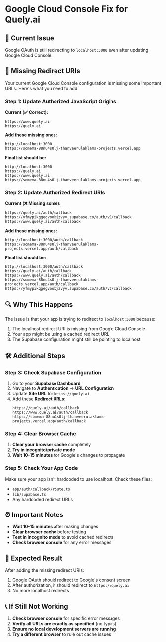 # Google Cloud Console Fix for Quely.ai

## 🚨 Current Issue
Google OAuth is still redirecting to `localhost:3000` even after updating Google Cloud Console.

## 🔧 Missing Redirect URIs

Your current Google Cloud Console configuration is missing some important URLs. Here's what you need to add:

### Step 1: Update Authorized JavaScript Origins

**Current (✅ Correct):**
```
https://www.quely.ai
https://quely.ai
```

**Add these missing ones:**
```
http://localhost:3000
https://somema-88nu4s0lj-thanveerulaklams-projects.vercel.app
```

**Final list should be:**
```
http://localhost:3000
https://quely.ai
https://www.quely.ai
https://somema-88nu4s0lj-thanveerulaklams-projects.vercel.app
```

### Step 2: Update Authorized Redirect URIs

**Current (❌ Missing some):**
```
https://quely.ai/auth/callback
https://yfmypikqgegvookjzvyv.supabase.co/auth/v1/callback
https://www.quely.ai/auth/callback
```

**Add these missing ones:**
```
http://localhost:3000/auth/callback
https://somema-88nu4s0lj-thanveerulaklams-projects.vercel.app/auth/callback
```

**Final list should be:**
```
http://localhost:3000/auth/callback
https://quely.ai/auth/callback
https://www.quely.ai/auth/callback
https://somema-88nu4s0lj-thanveerulaklams-projects.vercel.app/auth/callback
https://yfmypikqgegvookjzvyv.supabase.co/auth/v1/callback
```

## 🔍 Why This Happens

The issue is that your app is trying to redirect to `localhost:3000` because:
1. The localhost redirect URI is missing from Google Cloud Console
2. Your app might be using a cached redirect URL
3. The Supabase configuration might still be pointing to localhost

## 🛠️ Additional Steps

### Step 3: Check Supabase Configuration

1. Go to your **Supabase Dashboard**
2. Navigate to **Authentication** → **URL Configuration**
3. Update **Site URL** to: `https://quely.ai`
4. Add these **Redirect URLs**:
   ```
   https://quely.ai/auth/callback
   https://www.quely.ai/auth/callback
   https://somema-88nu4s0lj-thanveerulaklams-projects.vercel.app/auth/callback
   ```

### Step 4: Clear Browser Cache

1. **Clear your browser cache** completely
2. **Try in incognito/private mode**
3. **Wait 10-15 minutes** for Google's changes to propagate

### Step 5: Check Your App Code

Make sure your app isn't hardcoded to use localhost. Check these files:
- `app/auth/callback/route.ts`
- `lib/supabase.ts`
- Any hardcoded redirect URLs

## ⏰ Important Notes

- **Wait 10-15 minutes** after making changes
- **Clear browser cache** before testing
- **Test in incognito mode** to avoid cached redirects
- **Check browser console** for any error messages

## 🎯 Expected Result

After adding the missing redirect URIs:
1. Google OAuth should redirect to Google's consent screen
2. After authorization, it should redirect to `https://quely.ai`
3. No more localhost redirects

## 📞 If Still Not Working

1. **Check browser console** for specific error messages
2. **Verify all URLs are exactly as specified** (no typos)
3. **Ensure no local development servers are running**
4. **Try a different browser** to rule out cache issues 